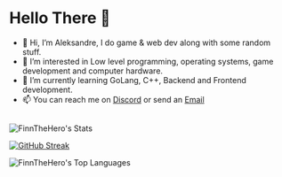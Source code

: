 # Hello There 👋 

- 👋 Hi, I’m Aleksandre, I do game & web dev along with some random stuff.
- 👀 I’m interested in Low level programming, operating systems, game development and computer hardware.
- 🌱 I’m currently learning GoLang, C++, Backend and Frontend development.
- 📫 You can reach me on [Discord](https://discordapp.com/users/605852216162779146) or send an [Email](mailto:aleksandre.nozadze.1@iliauni.edu.ge)
##

![FinnTheHero's Stats](https://github-readme-stats.vercel.app/api?username=FinnTheHero&theme=tokyonight&show_icons=true&hide_border=true&count_private=true)


[![GitHub Streak](https://streak-stats.demolab.com?user=FinnTheHuman&theme=tokyonight&hide_border=true&date_format=j%20M%5B%20Y%5D&card_width=500&card_height=200)](https://git.io/streak-stats)


![FinnTheHero's Top Languages](https://github-readme-stats.vercel.app/api/top-langs/?username=FinnTheHero&theme=tokyonight&show_icons=true&hide_border=true&hide=javascript,html,css,scala,astro&size_weight=0.5&count_weight=0.5&layout=donut)
